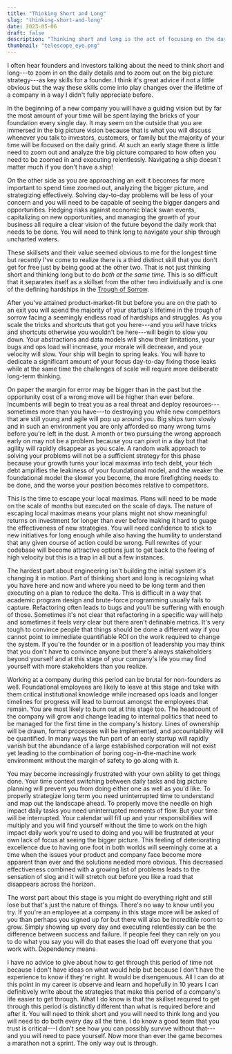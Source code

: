 ```yaml
---
title: "Thinking Short and Long"
slug: "thinking-short-and-long"
date: 2023-05-06
draft: false
description: "Thinking short and long is the act of focusing on the day-to-day tasks required to move yourself forward while also zooming out and effectively strategizing against a longer term vision. When building a company you will need to do both effectively but in the trough of sorrow you will need to do both at the same time all while the pressure and problems you face seem to multiply endlessly."
thumbnail: "telescope_eye.png"
---
```


I often hear founders and investors talking about the need to think short and long---to zoom in on the daily details and to zoom out on the big picture strategy---as key skills for a founder. I think it's great advice if not a little obvious but the way these skills come into play changes over the lifetime of a company in a way I didn't fully appreciate before. 

In the beginning of a new company you will have a guiding vision but by far the most amount of your time will be spent laying the bricks of your foundation every single day. It may seem on the outside that you are immersed in the big picture vision because that is what you will discuss whenever you talk to investors, customers, or family but the majority of your time will be focused on the daily grind. At such an early stage there is little need to zoom out and analyze the big picture compared to how often you need to be zoomed in and executing relentlessly. Navigating a ship doesn't matter much if you don't have a ship!

On the other side as you are approaching an exit it becomes far more important to spend time zoomed out, analyzing the bigger picture, and strategizing effectively. Solving day-to-day problems will be less of your concern and you will need to be capable of seeing the bigger dangers and opportunities. Hedging risks against economic black swan events, capitalizing on new opportunities, and managing the growth of your business all require a clear vision of the future beyond the daily work that needs to be done. You will need to think long to navigate your ship through uncharted waters.

These skillsets and their value seemed obvious to me for the longest time but recently I've come to realize there is a third distinct skill that you don't get for free just by being good at the other two. That is not just thinking short and thinking long but to do *both at the same time*. This is so difficult that it separates itself as a skillset from the other two individually and is one of the defining hardships in the [Trough of Sorrow](https://andrewchen.com/after-the-techcrunch-bump-life-in-the-trough-of-sorrow/). 

After you've attained product-market-fit but before you are on the path to an exit you will spend the majority of your startup's lifetime in the trough of sorrow facing a seemingly endless road of hardships and struggles. As you scale the tricks and shortcuts that got you here---and you *will* have tricks and shortcuts otherwise you wouldn't be here---will begin to slow you down. Your abstractions and data models will show their limitations, your bugs and ops load will increase, your morale will decrease, and your velocity will slow. Your ship will begin to spring leaks. You will have to dedicate a significant amount of your focus day-to-day fixing those leaks while at the same time the challenges of scale will require more deliberate long-term thinking. 

On paper the margin for error may be bigger than in the past but the opportunity cost of a wrong move will be higher than ever before. Incumbents will begin to treat you as a real threat and deploy resources---sometimes more than you have---to destroying you while new competitors that are still young and agile will pop up around you. Big ships turn slowly and in such an environment you are only afforded so many wrong turns before you're left in the dust. A month or two pursuing the wrong approach early on may not be a problem because you can pivot in a day but that agility will rapidly disappear as you scale. A random walk approach to solving your problems will not be a sufficient strategy for this phase because your growth turns your local maximas into tech debt, your tech debt amplifies the leakiness of your foundational model, and the weaker the foundational model the slower you become, the more firefighting needs to be done, and the worse your position becomes relative to competitors.

This is the time to escape your local maximas. Plans will need to be made on the scale of months but executed on the scale of days. The nature of escaping local maximas means your plans might not show meaningful returns on investment for longer than ever before making it hard to guage the effectiveness of new strategies. You will need confidence to stick to new initiatives for long enough while also having the humility to understand that any given course of action could be wrong. Full rewrites of your codebase will become attractive options just to get back to the feeling of high velocity but this is a trap in all but a few instances. 

The hardest part about engineering isn't building the initial system it's changing it in motion. Part of thinking short and long is recognizing what you have here and now and where you need to be long term and then executing on a plan to reduce the delta. This is difficult in a way that academic program design and brute-force programming usually fails to capture. Refactoring often leads to bugs and you'll be suffering with enough of those. Sometimes it's not clear that refactoring in a specific way will help and sometimes it feels *very* clear but there aren't definable metrics. It's very tough to convince people that things should be done a different way if you cannot point to immediate quantifiable ROI on the work required to change the system. If you're the founder or in a position of leadership you may think that you don't have to convince anyone but there's always stakeholders beyond yourself and at this stage of your company's life you may find yourself with more stakeholders than you realize.

Working at a company during this period can be brutal for non-founders as well. Foundational employees are likely to leave at this stage and take with them critical institutional knowledge while increased ops loads and longer timelines for progress will lead to burnout amongst the employees that remain. You are most likely to burn out at this stage too. The headcount of the company will grow and change leading to internal politics that need to be managed for the first time in the company's history. Lines of ownership will be drawn, formal processes will be implemented, and accountability will be quantified. In many ways the fun part of an early startup will rapidly vanish but the abundance of a large established corporation will not exist yet leading to the combination of boring cog-in-the-machine work environment without the margin of safety to go along with it.

You may become increasingly frustrated with your own ability to get things done. Your time context switching between daily tasks and big picture planning will prevent you from doing either one as well as you'd like. To properly strategize long term you need uninterrupted time to understand and map out the landscape ahead. To properly move the needle on high impact daily tasks you need uninterrupted moments of flow. But your time will be interrupted. Your calendar will fill up and your responsibilities will multiply and you will find yourself without the time to work on the high impact daily work you're used to doing and you will be frustrated at your own lack of focus at seeing the bigger picture. This feeling of deteriorating excellence due to having one foot in both worlds will seemingly come at a time when the issues your product and company face become more apparent than ever and the solutions needed more obvious. This decreased effectiveness combined with a growing list of problems leads to the sensation of slog and it will stretch out before you like a road that disappears across the horizon. 

The worst part about this stage is you might do everything right and still lose but that's just the nature of things. There's no way to know until you try. If you're an employee at a company in this stage more will be asked of you than perhaps you signed up for but there will also be incredible room to grow. Simply showing up every day and executing relentlessly can be the difference between success and failure. If people feel they can rely on you to do what you say you will do that eases the load off everyone that you work with. Dependency means 

I have no advice to give about how to get through this period of time not because I don't have ideas on what would help but because I don't have the experience to know if they're right. It would be disengenuous. All I can do at this point in my career is observe and learn and hopefully in 10 years I can definitively write about the strategies that make this period of a company's life easier to get through. What I do know is that the skillset required to get through this period is distinctly different than what is required before and after it. You will need to think short and you will need to think long and you will need to do both every day all the time. I do know a good team that you trust is critical---I don't see how you can possibly survive without that---and you will need to pace yourself. Now more than ever the game becomes a marathon not a sprint. The only way out is through. 